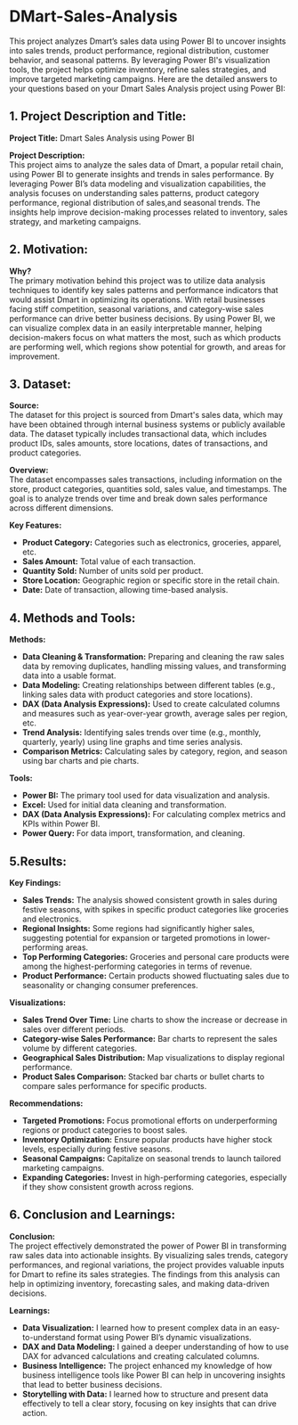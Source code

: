 # DMart-Sales-Analysis
This project analyzes Dmart’s sales data using Power BI to uncover insights into sales trends, product performance, regional distribution, customer behavior, and seasonal patterns. By leveraging Power BI's visualization tools, the project helps optimize inventory, refine sales strategies, and improve targeted marketing campaigns.
Here are the detailed answers to your questions based on your Dmart Sales Analysis project using Power BI:

## 1. **Project Description and Title:**

**Project Title:** Dmart Sales Analysis using Power BI

**Project Description:**  
This project aims to analyze the sales data of Dmart, a popular retail chain, using Power BI to generate insights and trends in sales performance. By leveraging Power BI’s data modeling and visualization capabilities, the analysis focuses on understanding sales patterns, product category performance, regional distribution of sales,and seasonal trends. The insights help improve decision-making processes related to inventory, sales strategy, and marketing campaigns.

## 2. **Motivation:**

**Why?**  
The primary motivation behind this project was to utilize data analysis techniques to identify key sales patterns and performance indicators that would assist Dmart in optimizing its operations. With retail businesses facing stiff competition, seasonal variations, and category-wise sales performance can drive better business decisions. By using Power BI, we can visualize complex data in an easily interpretable manner, helping decision-makers focus on what matters the most, such as which products are performing well, which regions show potential for growth, and areas for improvement.

## 3. **Dataset:**

**Source:**  
The dataset for this project is sourced from Dmart's sales data, which may have been obtained through internal business systems or publicly available data. The dataset typically includes transactional data, which includes product IDs, sales amounts, store locations, dates of transactions, and product categories.

**Overview:**  
The dataset encompasses sales transactions, including information on the store, product categories, quantities sold, sales value, and timestamps. The goal is to analyze trends over time and break down sales performance across different dimensions.

**Key Features:**  
- **Product Category:** Categories such as electronics, groceries, apparel, etc.
- **Sales Amount:** Total value of each transaction.
- **Quantity Sold:** Number of units sold per product.
- **Store Location:** Geographic region or specific store in the retail chain.
- **Date:** Date of transaction, allowing time-based analysis.

## 4. **Methods and Tools:**

**Methods:**  
- **Data Cleaning & Transformation:** Preparing and cleaning the raw sales data by removing duplicates, handling missing values, and transforming data into a usable format.
- **Data Modeling:** Creating relationships between different tables (e.g., linking sales data with product categories and store locations).
- **DAX (Data Analysis Expressions):** Used to create calculated columns and measures such as year-over-year growth, average sales per region, etc.
- **Trend Analysis:** Identifying sales trends over time (e.g., monthly, quarterly, yearly) using line graphs and time series analysis.
- **Comparison Metrics:** Calculating sales by category, region, and season using bar charts and pie charts.

**Tools:**  
- **Power BI:** The primary tool used for data visualization and analysis.
- **Excel:** Used for initial data cleaning and transformation.
- **DAX (Data Analysis Expressions):** For calculating complex metrics and KPIs within Power BI.
- **Power Query:** For data import, transformation, and cleaning.

## 5.Results:

**Key Findings:**  
- **Sales Trends:** The analysis showed consistent growth in sales during festive seasons, with spikes in specific product categories like groceries and electronics.
- **Regional Insights:** Some regions had significantly higher sales, suggesting potential for expansion or targeted promotions in lower-performing areas.
- **Top Performing Categories:** Groceries and personal care products were among the highest-performing categories in terms of revenue.
- **Product Performance:** Certain products showed fluctuating sales due to seasonality or changing consumer preferences.

**Visualizations:**  
- **Sales Trend Over Time:** Line charts to show the increase or decrease in sales over different periods.
- **Category-wise Sales Performance:** Bar charts to represent the sales volume by different categories.
- **Geographical Sales Distribution:** Map visualizations to display regional performance.
- **Product Sales Comparison:** Stacked bar charts or bullet charts to compare sales performance for specific products.

**Recommendations:**  
- **Targeted Promotions:** Focus promotional efforts on underperforming regions or product categories to boost sales.
- **Inventory Optimization:** Ensure popular products have higher stock levels, especially during festive seasons.
- **Seasonal Campaigns:** Capitalize on seasonal trends to launch tailored marketing campaigns.
- **Expanding Categories:** Invest in high-performing categories, especially if they show consistent growth across regions.

## 6. **Conclusion and Learnings:**

**Conclusion:**  
The project effectively demonstrated the power of Power BI in transforming raw sales data into actionable insights. By visualizing sales trends, category performances, and regional variations, the project provides valuable inputs for Dmart to refine its sales strategies. The findings from this analysis can help in optimizing inventory, forecasting sales, and making data-driven decisions.

**Learnings:**
- **Data Visualization:** I learned how to present complex data in an easy-to-understand format using Power BI’s dynamic visualizations.
- **DAX and Data Modeling:** I gained a deeper understanding of how to use DAX for advanced calculations and creating calculated columns.
- **Business Intelligence:** The project enhanced my knowledge of how business intelligence tools like Power BI can help in uncovering insights that lead to better business decisions.
- **Storytelling with Data:** I learned how to structure and present data effectively to tell a clear story, focusing on key insights that can drive action.
  
